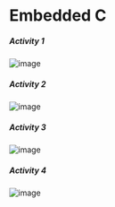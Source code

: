 # Embedded C

##### Activity 1
![image](https://user-images.githubusercontent.com/82207640/116657358-e4ea6380-a9ab-11eb-9e3e-01b3f381dd04.png)

##### Activity 2
![image](https://user-images.githubusercontent.com/82207640/116657455-08ada980-a9ac-11eb-8964-b555dea5ef38.png)

##### Activity 3
![image](https://user-images.githubusercontent.com/82207640/116657500-20852d80-a9ac-11eb-966d-7e6a0235d269.png)

##### Activity 4
![image](https://user-images.githubusercontent.com/82207640/116657534-37c41b00-a9ac-11eb-96ba-c4bb048f36bf.png)
